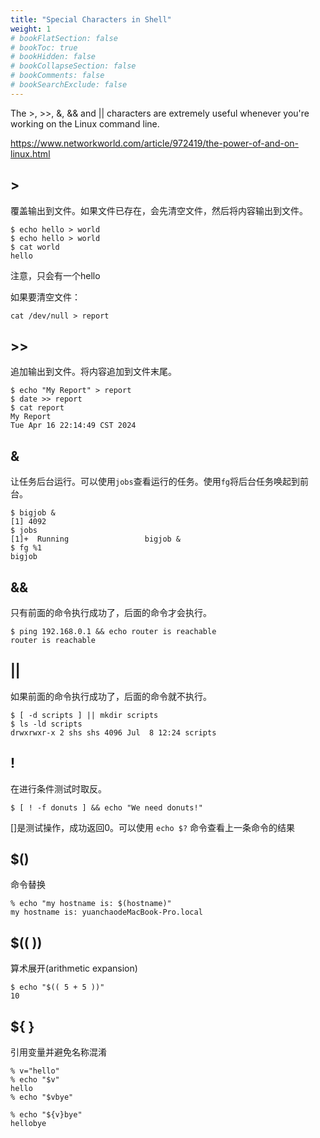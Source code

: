 ```yaml
---
title: "Special Characters in Shell"
weight: 1
# bookFlatSection: false
# bookToc: true
# bookHidden: false
# bookCollapseSection: false
# bookComments: false
# bookSearchExclude: false
---
```


The >, >>, &, && and || characters are extremely useful whenever you're working on the Linux command line.

https://www.networkworld.com/article/972419/the-power-of-and-on-linux.html

## >

覆盖输出到文件。如果文件已存在，会先清空文件，然后将内容输出到文件。
```
$ echo hello > world
$ echo hello > world
$ cat world
hello
```
注意，只会有一个hello

如果要清空文件：
```
cat /dev/null > report
```

## >>

追加输出到文件。将内容追加到文件末尾。

```
$ echo "My Report" > report
$ date >> report
$ cat report
My Report
Tue Apr 16 22:14:49 CST 2024
```

## &

让任务后台运行。可以使用`jobs`查看运行的任务。使用`fg`将后台任务唤起到前台。

```
$ bigjob &
[1] 4092
$ jobs
[1]+  Running                 bigjob &
$ fg %1
bigjob
```

## &&

只有前面的命令执行成功了，后面的命令才会执行。

```
$ ping 192.168.0.1 && echo router is reachable
router is reachable
```

## ||

如果前面的命令执行成功了，后面的命令就不执行。

```
$ [ -d scripts ] || mkdir scripts
$ ls -ld scripts
drwxrwxr-x 2 shs shs 4096 Jul  8 12:24 scripts
```

## !
在进行条件测试时取反。

```
$ [ ! -f donuts ] && echo "We need donuts!"
```

[]是测试操作，成功返回0。可以使用 `echo $?` 命令查看上一条命令的结果

## $()
命令替换
```
% echo "my hostname is: $(hostname)"
my hostname is: yuanchaodeMacBook-Pro.local
```

## $(( ))
算术展开(arithmetic expansion)
```
$ echo "$(( 5 + 5 ))"
10
```

## ${ }
引用变量并避免名称混淆
```
% v="hello"
% echo "$v"
hello
% echo "$vbye"

% echo "${v}bye"
hellobye
```

